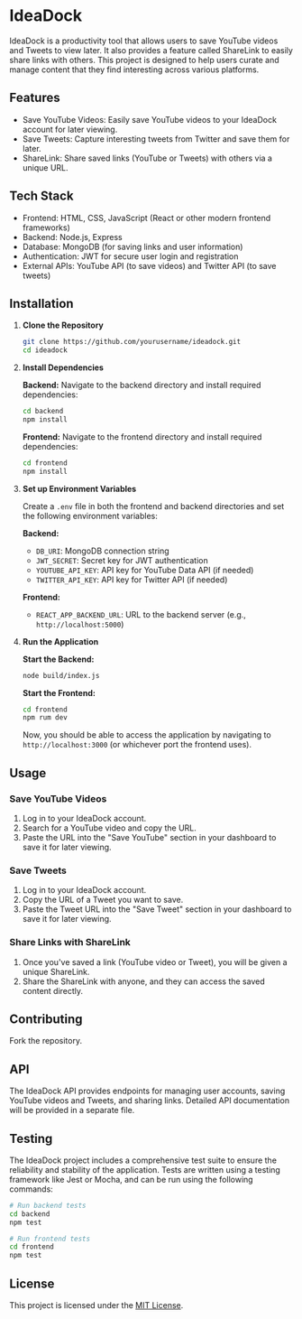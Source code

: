 # IdeaDock

IdeaDock is a productivity tool that allows users to save YouTube videos and Tweets to view later. It also provides a feature called ShareLink to easily share links with others. This project is designed to help users curate and manage content that they find interesting across various platforms.

## Features

- Save YouTube Videos: Easily save YouTube videos to your IdeaDock account for later viewing.
- Save Tweets: Capture interesting tweets from Twitter and save them for later.
- ShareLink: Share saved links (YouTube or Tweets) with others via a unique URL.

## Tech Stack

- Frontend: HTML, CSS, JavaScript (React or other modern frontend frameworks)
- Backend: Node.js, Express
- Database: MongoDB (for saving links and user information)
- Authentication: JWT for secure user login and registration
- External APIs: YouTube API (to save videos) and Twitter API (to save tweets)

## Installation

1. **Clone the Repository**

   ```bash
   git clone https://github.com/yourusername/ideadock.git
   cd ideadock
   ```

2. **Install Dependencies**

   **Backend:**
   Navigate to the backend directory and install required dependencies:

   ```bash
   cd backend
   npm install
   ```

   **Frontend:**
   Navigate to the frontend directory and install required dependencies:

   ```bash
   cd frontend
   npm install
   ```

3. **Set up Environment Variables**

   Create a `.env` file in both the frontend and backend directories and set the following environment variables:

   **Backend:**
   - `DB_URI`: MongoDB connection string
   - `JWT_SECRET`: Secret key for JWT authentication
   - `YOUTUBE_API_KEY`: API key for YouTube Data API (if needed)
   - `TWITTER_API_KEY`: API key for Twitter API (if needed)

   **Frontend:**
   - `REACT_APP_BACKEND_URL`: URL to the backend server (e.g., `http://localhost:5000`)

4. **Run the Application**

   **Start the Backend:**
   ```bash
   node build/index.js
   ```

   **Start the Frontend:**
   ```bash
   cd frontend
   npm rum dev
   ```

   Now, you should be able to access the application by navigating to `http://localhost:3000` (or whichever port the frontend uses).

## Usage

### Save YouTube Videos

1. Log in to your IdeaDock account.
2. Search for a YouTube video and copy the URL.
3. Paste the URL into the "Save YouTube" section in your dashboard to save it for later viewing.

### Save Tweets

1. Log in to your IdeaDock account.
2. Copy the URL of a Tweet you want to save.
3. Paste the Tweet URL into the "Save Tweet" section in your dashboard to save it for later viewing.

### Share Links with ShareLink

1. Once you've saved a link (YouTube video or Tweet), you will be given a unique ShareLink.
2. Share the ShareLink with anyone, and they can access the saved content directly.

## Contributing

Fork the repository.

## API

The IdeaDock API provides endpoints for managing user accounts, saving YouTube videos and Tweets, and sharing links. Detailed API documentation will be provided in a separate file.

## Testing

The IdeaDock project includes a comprehensive test suite to ensure the reliability and stability of the application. Tests are written using a testing framework like Jest or Mocha, and can be run using the following commands:

```bash
# Run backend tests
cd backend
npm test

# Run frontend tests
cd frontend
npm test
```

## License

This project is licensed under the [MIT License](LICENSE).
